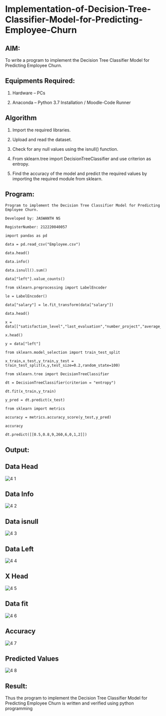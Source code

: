# Implementation-of-Decision-Tree-Classifier-Model-for-Predicting-Employee-Churn

## AIM:

To write a program to implement the Decision Tree Classifier Model for Predicting Employee Churn.

## Equipments Required:

1. Hardware – PCs

2. Anaconda – Python 3.7 Installation / Moodle-Code Runner

## Algorithm

1. Import the required libraries.

2. Upload and read the dataset.

3. Check for any null values using the isnull() function.

4. From sklearn.tree import DecisionTreeClassifier and use criterion as entropy.

5. Find the accuracy of the model and predict the required values by importing the required module from sklearn.

## Program:

```
Program to implement the Decision Tree Classifier Model for Predicting Employee Churn.

Developed by: JASWANTH NS 

RegisterNumber: 212220040057
```
```
import pandas as pd

data = pd.read_csv("Employee.csv")

data.head()

data.info()

data.isnull().sum()

data["left"].value_counts()

from sklearn.preprocessing import LabelEncoder

le = LabelEncoder()

data["salary"] = le.fit_transform(data["salary"])

data.head()

x = data[["satisfaction_level","last_evaluation","number_project","average_montly_hours","time_spend_company","Work_accident","promotion_last_5years","salary"]]

x.head()

y = data["left"]

from sklearn.model_selection import train_test_split

x_train,x_test,y_train,y_test = train_test_split(x,y,test_size=0.2,random_state=100)

from sklearn.tree import DecisionTreeClassifier

dt = DecisionTreeClassifier(criterion = "entropy")

dt.fit(x_train,y_train)

y_pred = dt.predict(x_test)

from sklearn import metrics

accuracy = metrics.accuracy_score(y_test,y_pred)

accuracy

dt.predict([[0.5,0.8,9,260,6,0,1,2]])

```

## Output:

## Data Head

![4 1](https://user-images.githubusercontent.com/103240414/174469667-3559d1f2-5784-4f98-9650-fdff613a7fea.png)

## Data Info

![4 2](https://user-images.githubusercontent.com/103240414/174469682-5ac4d2a9-70b5-442e-beeb-5b1a7dc299fb.png)

## Data isnull

![4 3](https://user-images.githubusercontent.com/103240414/174469835-87ebdf4d-9601-4d63-962f-667c0a3cd932.png)

## Data Left

![4 4](https://user-images.githubusercontent.com/103240414/174469741-82d820d2-1df0-4a5c-a473-422ee49ba735.png)

## X Head

![4 5](https://user-images.githubusercontent.com/103240414/174469761-77eea9d3-db62-428a-b2fb-720e19804fe9.png)

## Data fit

![4 6](https://user-images.githubusercontent.com/103240414/174469771-5bde43f2-656e-4bba-bf08-f883d7fc5da4.png)

## Accuracy

![4 7](https://user-images.githubusercontent.com/103240414/174469785-7cfb5ead-5d82-466d-a443-ec2333198826.png)

## Predicted Values

![4 8](https://user-images.githubusercontent.com/103240414/174469800-c7fdd477-fa3a-45ba-b529-ca9675a56abe.png)

## Result:

Thus the program to implement the  Decision Tree Classifier Model for Predicting Employee Churn is written and verified using python programming

 
